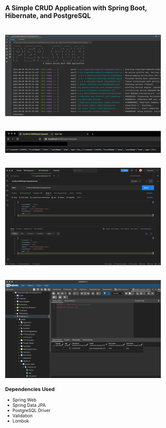 ## A Simple CRUD Application with Spring Boot, Hibernate, and PostgreSQL

<br/>

![](./images/IntelliJ_Screen_Shot.png)

<br/>

![](./images/Browser_Screen_Shot.png)

<br/>

![](./images/Postman_Screen_Shot.png)

<br/>

![](./images/pgAdmin4_Screen_Shot.png)

### Dependencies Used
- Spring Web
- Spring Data JPA
- PostgreSQL Driver
- Validation
- Lombok
